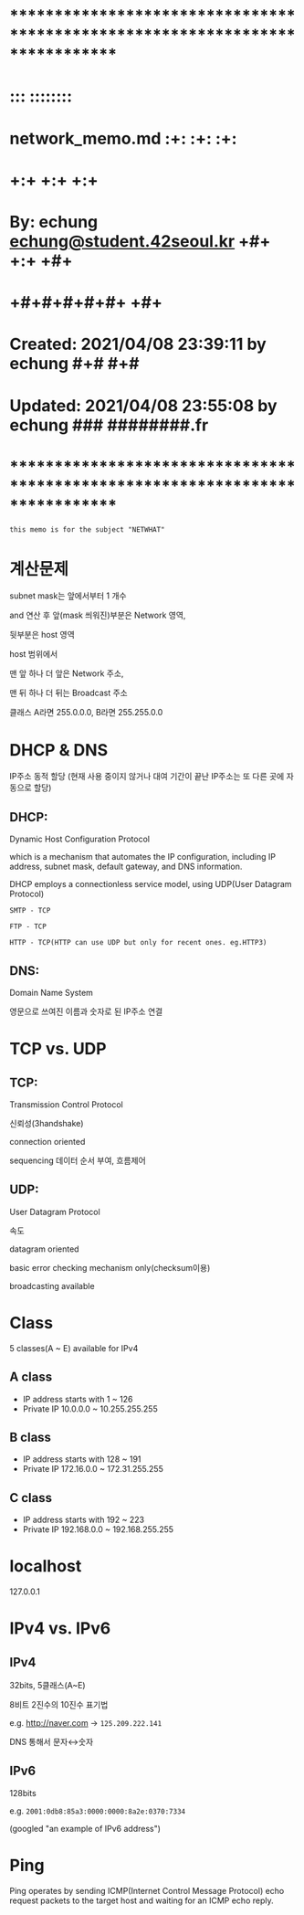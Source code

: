 # **************************************************************************** #
#                                                                              #
#                                                         :::      ::::::::    #
#    network_memo.md                                    :+:      :+:    :+:    #
#                                                     +:+ +:+         +:+      #
#    By: echung <echung@student.42seoul.kr>         +#+  +:+       +#+         #
#                                                 +#+#+#+#+#+   +#+            #
#    Created: 2021/04/08 23:39:11 by echung            #+#    #+#              #
#    Updated: 2021/04/08 23:55:08 by echung           ###   ########.fr        #
#                                                                              #
# **************************************************************************** #

` this memo is for the subject "NETWHAT" `

# 계산문제

subnet mask는 앞에서부터 1 개수

and 연산 후 앞(mask 씌워진)부분은 Network 영역,

뒷부분은 host 영역

host 범위에서

맨 앞 하나 더 앞은 Network 주소,

맨 뒤 하나 더 뒤는 Broadcast 주소

클래스 A라면 255.0.0.0, B라면 255.255.0.0


# DHCP & DNS

IP주소 동적 할당 (현재 사용 중이지 않거나 대여 기간이 끝난 IP주소는 또 다른 곳에 자동으로 할당)

## DHCP:

Dynamic Host Configuration Protocol

which is a mechanism that automates the IP configuration, including IP address, subnet mask, default gateway, and DNS information.

DHCP employs a connectionless service model, using UDP(User Datagram Protocol)

	SMTP - TCP

	FTP - TCP

	HTTP - TCP(HTTP can use UDP but only for recent ones. eg.HTTP3)

## DNS:

Domain Name System

영문으로 쓰여진 이름과 숫자로 된 IP주소 연결


# TCP vs. UDP

## TCP:

Transmission Control Protocol

신뢰성(3handshake)

connection oriented

sequencing 데이터 순서 부여, 흐름제어

## UDP:

User Datagram Protocol

속도

datagram oriented

basic error checking mechanism only(checksum이용)

broadcasting available


# Class
5 classes(A ~ E) available for IPv4

## A class

- IP address starts with 1 ~ 126
- Private IP 10.0.0.0 ~ 10.255.255.255

## B class

- IP address starts with 128 ~ 191
- Private IP 172.16.0.0 ~ 172.31.255.255

## C class

- IP address starts with 192 ~ 223
- Private IP 192.168.0.0 ~ 192.168.255.255


# localhost

127.0.0.1


# IPv4 vs. IPv6

## IPv4

32bits, 5클래스(A~E)

8비트 2진수의 10진수 표기법

e.g. http://naver.com → `125.209.222.141`

DNS 통해서 문자↔숫자

## IPv6

128bits

e.g. `2001:0db8:85a3:0000:0000:8a2e:0370:7334`

(googled "an example of IPv6 address")


# Ping

Ping operates by sending ICMP(Internet Control Message Protocol) echo request packets to the target host and waiting for an ICMP echo reply.
